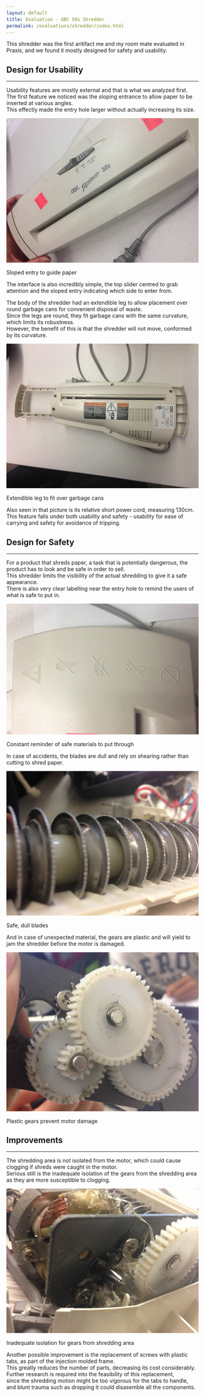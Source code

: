 ```yaml
---
layout: default
title: Evaluation - GBC 50s Shredder
permalink: /evaluations/shredder/index.html
---
```


This shredder was the first aritifact me and my room mate evaluated in Praxis, and we found it mostly designed for safety and usability.

## Design for Usability
----------------------
Usability features are mostly external and that is what we analyzed first.  
The first feature we noticed was the sloping entrance to allow paper to be inserted at various angles.  
This effectly made the entry hole larger without actually increasing its size.
<div class="frames">
<img src="entry.jpg">
<p>Sloped entry to guide paper</p>
</div>

The interface is also incredibly simple, the top slider centred to grab attention and the sloped entry indicating which side to enter from.

The body of the shredder had an extendible leg to allow placement over round garbage cans for convenient disposal of waste.  
Since the legs are round, they fit garbage cans with the same curvature, which limits its robustness.  
However, the benefit of this is that the shredder will not move, conformed by its curvature.

<div class="frames">
<img src="extendible.jpg">
<p>Extendible leg to fit over garbage cans</p>
</div>

Also seen in that picture is its relative short power cord, measuring 130cm.  
This feature falls under both usability and safety - usability for ease of carrying and safety for avoidance of tripping.

## Design for Safety
-------------------
For a product that shreds paper, a task that is potentially dangerous, the product has to look and be safe in order to sell.  
This shredder limits the visibility of the actual shredding to give it a safe appearance.  
There is also very clear labelling near the entry hole to remind the users of what is safe to put in.

<div class="frames">
<img src="safety.jpg">
<p>Constant reminder of safe materials to put through</p>
</div>

In case of accidents, the blades are dull and rely on shearing rather than cutting to shred paper.
<div class="frames">
<img src="blades.jpg">
<p>Safe, dull blades</p>
</div>

And in case of unexpected material, the gears are plastic and will yield to jam the shredder before the motor is damaged.
<div class="frames">
<img src="gears.jpg">
<p>Plastic gears prevent motor damage</p>
</div>

## Improvements
----------------
The shredding area is not isolated from the motor, which could cause clogging if shreds were caught in the motor.  
Serious still is the inadequate isolation of the gears from the shredding area as they are more susceptible to clogging.  
<div class="frames">
<img src="clogged.jpg">
<p>Inadequate isolation for gears from shredding area</p>
</div>

Another possible improvement is the replacement of screws with plastic tabs, as part of the injection molded frame.  
This greatly reduces the number of parts, decreasing its cost considerably.  
Further research is required into the feasibility of this replacement,  
since the shredding motion might be too vigorous for the tabs to handle,  
and blunt trauma such as dropping it could disasemble all the components.
